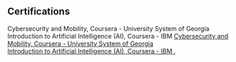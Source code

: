 <h2>Certifications</h2>
Cybersecurity and Mobility, Coursera - University System of Georgia
Introduction to Artificial Intelligence (AI), Coursera - IBM
<a href="https://github.com/joshmadakor1">Cybersecurity and Mobility, Coursera - University System of Georgia</a> <br>
<a href="https://www.linkedin.com/in/joshmadakor/">Introduction to Artificial Intelligence (AI), Coursera - IBM
</a>,

